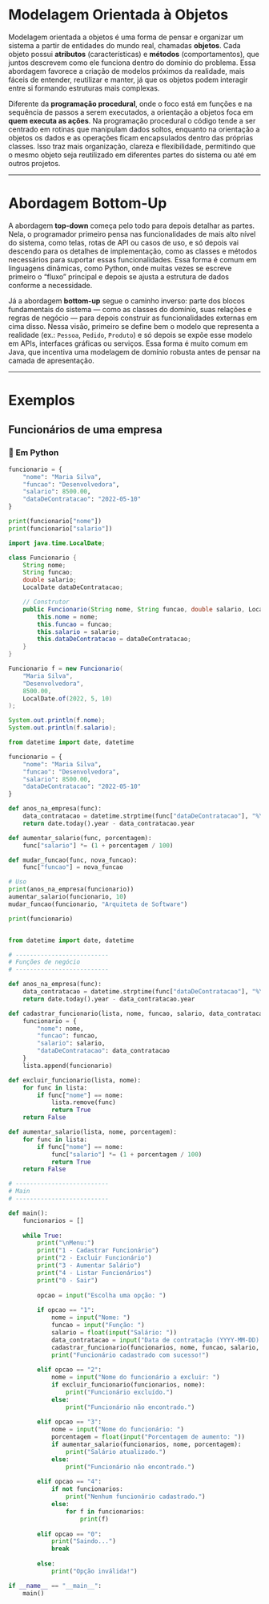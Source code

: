 # Modelagem Orientada à Objetos

Modelagem orientada a objetos é uma forma de pensar e organizar um sistema a partir de entidades do mundo real, chamadas **objetos**. Cada objeto possui **atributos** (características) e **métodos** (comportamentos), que juntos descrevem como ele funciona dentro do domínio do problema. Essa abordagem favorece a criação de modelos próximos da realidade, mais fáceis de entender, reutilizar e manter, já que os objetos podem interagir entre si formando estruturas mais complexas.  

Diferente da **programação procedural**, onde o foco está em funções e na sequência de passos a serem executados, a orientação a objetos foca em **quem executa as ações**. Na programação procedural o código tende a ser centrado em rotinas que manipulam dados soltos, enquanto na orientação a objetos os dados e as operações ficam encapsulados dentro das próprias classes. Isso traz mais organização, clareza e flexibilidade, permitindo que o mesmo objeto seja reutilizado em diferentes partes do sistema ou até em outros projetos.  

---

# Abordagem Bottom-Up

A abordagem **top-down** começa pelo todo para depois detalhar as partes. Nela, o programador primeiro pensa nas funcionalidades de mais alto nível do sistema, como telas, rotas de API ou casos de uso, e só depois vai descendo para os detalhes de implementação, como as classes e métodos necessários para suportar essas funcionalidades. Essa forma é comum em linguagens dinâmicas, como Python, onde muitas vezes se escreve primeiro o “fluxo” principal e depois se ajusta a estrutura de dados conforme a necessidade.  

Já a abordagem **bottom-up** segue o caminho inverso: parte dos blocos fundamentais do sistema — como as classes do domínio, suas relações e regras de negócio — para depois construir as funcionalidades externas em cima disso. Nessa visão, primeiro se define bem o modelo que representa a realidade (ex.: `Pessoa`, `Pedido`, `Produto`) e só depois se expõe esse modelo em APIs, interfaces gráficas ou serviços. Essa forma é muito comum em Java, que incentiva uma modelagem de domínio robusta antes de pensar na camada de apresentação.  

---

# Exemplos

## Funcionários de uma empresa

### 🔹 Em Python
```python
funcionario = {
    "nome": "Maria Silva",
    "funcao": "Desenvolvedora",
    "salario": 8500.00,
    "dataDeContratacao": "2022-05-10"
}

print(funcionario["nome"])
print(funcionario["salario"])
```


```java
import java.time.LocalDate;

class Funcionario {
    String nome;
    String funcao;
    double salario;
    LocalDate dataDeContratacao;

    // Construtor
    public Funcionario(String nome, String funcao, double salario, LocalDate dataDeContratacao) {
        this.nome = nome;
        this.funcao = funcao;
        this.salario = salario;
        this.dataDeContratacao = dataDeContratacao;
    }
}
```

```java
Funcionario f = new Funcionario(
    "Maria Silva",
    "Desenvolvedora",
    8500.00,
    LocalDate.of(2022, 5, 10)
);

System.out.println(f.nome);
System.out.println(f.salario);
```




```python
from datetime import date, datetime

funcionario = {
    "nome": "Maria Silva",
    "funcao": "Desenvolvedora",
    "salario": 8500.00,
    "dataDeContratacao": "2022-05-10"
}

def anos_na_empresa(func):
    data_contratacao = datetime.strptime(func["dataDeContratacao"], "%Y-%m-%d").date()
    return date.today().year - data_contratacao.year

def aumentar_salario(func, porcentagem):
    func["salario"] *= (1 + porcentagem / 100)

def mudar_funcao(func, nova_funcao):
    func["funcao"] = nova_funcao

# Uso
print(anos_na_empresa(funcionario))
aumentar_salario(funcionario, 10)
mudar_funcao(funcionario, "Arquiteta de Software")

print(funcionario)

```


```python

from datetime import date, datetime

# --------------------------
# Funções de negócio
# --------------------------

def anos_na_empresa(func):
    data_contratacao = datetime.strptime(func["dataDeContratacao"], "%Y-%m-%d").date()
    return date.today().year - data_contratacao.year

def cadastrar_funcionario(lista, nome, funcao, salario, data_contratacao):
    funcionario = {
        "nome": nome,
        "funcao": funcao,
        "salario": salario,
        "dataDeContratacao": data_contratacao
    }
    lista.append(funcionario)

def excluir_funcionario(lista, nome):
    for func in lista:
        if func["nome"] == nome:
            lista.remove(func)
            return True
    return False

def aumentar_salario(lista, nome, porcentagem):
    for func in lista:
        if func["nome"] == nome:
            func["salario"] *= (1 + porcentagem / 100)
            return True
    return False

# --------------------------
# Main
# --------------------------

def main():
    funcionarios = []
    
    while True:
        print("\nMenu:")
        print("1 - Cadastrar Funcionário")
        print("2 - Excluir Funcionário")
        print("3 - Aumentar Salário")
        print("4 - Listar Funcionários")
        print("0 - Sair")
        
        opcao = input("Escolha uma opção: ")
        
        if opcao == "1":
            nome = input("Nome: ")
            funcao = input("Função: ")
            salario = float(input("Salário: "))
            data_contratacao = input("Data de contratação (YYYY-MM-DD): ")
            cadastrar_funcionario(funcionarios, nome, funcao, salario, data_contratacao)
            print("Funcionário cadastrado com sucesso!")
        
        elif opcao == "2":
            nome = input("Nome do funcionário a excluir: ")
            if excluir_funcionario(funcionarios, nome):
                print("Funcionário excluído.")
            else:
                print("Funcionário não encontrado.")
        
        elif opcao == "3":
            nome = input("Nome do funcionário: ")
            porcentagem = float(input("Porcentagem de aumento: "))
            if aumentar_salario(funcionarios, nome, porcentagem):
                print("Salário atualizado.")
            else:
                print("Funcionário não encontrado.")
        
        elif opcao == "4":
            if not funcionarios:
                print("Nenhum funcionário cadastrado.")
            else:
                for f in funcionarios:
                    print(f)
        
        elif opcao == "0":
            print("Saindo...")
            break
        
        else:
            print("Opção inválida!")

if __name__ == "__main__":
    main()


```

